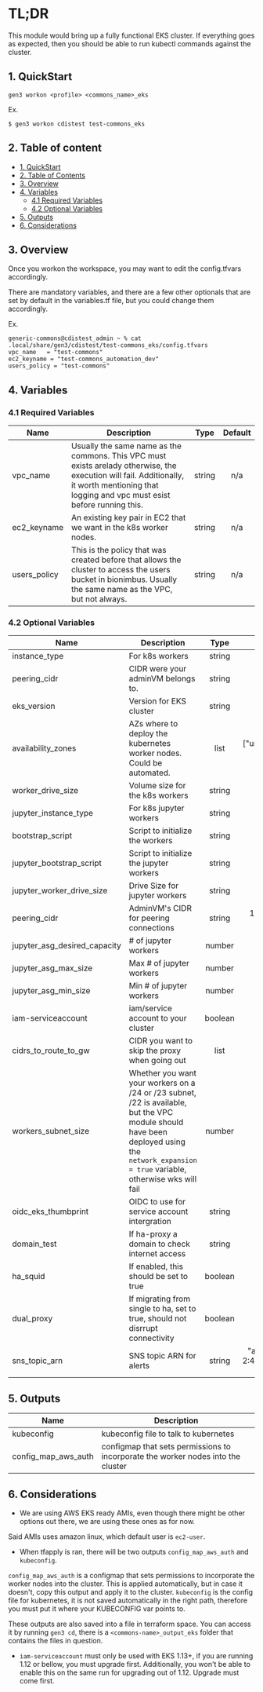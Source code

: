 # TL;DR

This module would bring up a fully functional EKS cluster. If everything goes as expected, then you should be able to run kubectl commands against the cluster.


## 1. QuickStart

```
gen3 workon <profile> <commons_name>_eks
```

Ex.
```
$ gen3 workon cdistest test-commons_eks
```

## 2. Table of content

- [1. QuickStart](#1-quickstart)
- [2. Table of Contents](#2-table-of-contents)
- [3. Overview](#3-overview)
- [4. Variables](#4-variables)
  - [4.1 Required Variables](#41-required-variables)
  - [4.2 Optional Variables](#42-optional-variables)
- [5. Outputs](#5-outputs)
- [6. Considerations](#6-considerations)



## 3. Overview

Once you workon the workspace, you may want to edit the config.tfvars accordingly.

There are mandatory variables, and there are a few other optionals that are set by default in the variables.tf file, but you could change them accordingly.

Ex.
```
generic-commons@cdistest_admin ~ % cat .local/share/gen3/cdistest/test-commons_eks/config.tfvars
vpc_name   = "test-commons"
ec2_keyname = "test-commons_automation_dev"
users_policy = "test-commons"
```

## 4. Variables

### 4.1 Required Variables

| Name | Description | Type | Default |
|------|-------------|:----:|:-----:|
| vpc_name | Usually the same name as the commons. This VPC must exists arelady otherwise, the execution will fail. Additionally, it worth mentioning that logging and vpc must esist before running this. | string | n/a |
| ec2_keyname | An existing key pair in EC2 that we want in the k8s worker nodes. | string | n/a |
| users_policy | This is the policy that was created before that allows the cluster to access the users bucket in bionimbus. Usually the same name as the VPC, but not always. | string | n/a |


### 4.2 Optional Variables

| Name | Description | Type | Default |
|------|-------------|:----:|:-----:|
| instance_type | For k8s workers | string | t3.large |
| peering_cidr | CIDR were your adminVM belongs to. | string | 10.128.0.0/20 |
| eks_version | Version for EKS cluster | string | 1.14 |
| availability_zones | AZs where to deploy the kubernetes worker nodes. Could be automated. | list |  ["us-east-2a","us-east-2d","us-east-2d"] |
| worker_drive_size | Volume size for the k8s workers | string | 30GB |
| jupyter_instance_type | For k8s jupyter workers | string | t3.medium |
| bootstrap_script | Script to initialize the workers | string | [bootstrap.sh](https://github.com/uc-cdis/cloud-automation/tree/master/flavors/eks) |
| jupyter_bootstrap_script | Script to initialize the jupyter workers | string | [bootstrap.sh](https://github.com/uc-cdis/cloud-automation/tree/master/flavors/eks) |
| jupyter_worker_drive_size | Drive Size for jupyter workers | string | 30GB |
| peering_cidr | AdminVM's CIDR for peering connections | string | 10.128.0.0/20 (PlanX CSOC) |
| jupyter_asg_desired_capacity | # of jupyter workers | number | 0 |
| jupyter_asg_max_size | Max # of jupyter workers | number | 10 |
| jupyter_asg_min_size | Min # of jupyter workers | number | 0 |
| iam-serviceaccount | iam/service account to your cluster | boolean | false |
| cidrs_to_route_to_gw | CIDR you want to skip the proxy when going out | list | [] |
| workers_subnet_size | Whether you want your workers on a /24 or /23 subnet, /22 is available, but the VPC module should have been deployed using the `network_expansion = true` variable, otherwise wks will fail | number | 24 |
| oidc_eks_thumbprint | OIDC to use for service account intergration | string | \<AWS DEFAULT\> |
| domain_test | If ha-proxy a domain to check internet access | string | gen3.io |
| ha_squid | If enabled, this should be set to true | boolean | false |
| dual_proxy | If migrating from single to ha, set to true, should not disrrupt connectivity | boolean | false |
| sns_topic_arn | SNS topic ARN for alerts | string | "arn:aws:sns:us-east-2:433568766270:planx-csoc-alerts-topic" |


## 5. Outputs

| Name | Description | 
|------|-------------|
| kubeconfig | kubeconfig file to talk to kubernetes |
| config_map_aws_auth | configmap that sets permissions to incorporate the worker nodes into the cluster |


## 6. Considerations

* We are using AWS EKS ready AMIs, even though there might be other options out there, we are using these ones as for now.

Said AMIs uses amazon linux, which default user is `ec2-user`.

* When tfapply is ran, there will be two outputs `config_map_aws_auth` and `kubeconfig`.

`config_map_aws_auth` is a configmap that sets permissions to incorporate the worker nodes into the cluster. This is applied automatically, but in case it doesn't, copy this output and apply it to the cluster.
`kubeconfig` is the config file for kubernetes, it is not saved automatically in the right path, therefore you must put it where your KUBECONFIG var points to.

These outputs are also saved into a file in terraform space. You can access it by running `gen3 cd`, there is a `<commons-name>_output_eks` folder that  contains the files in question.

* `iam-serviceaccount` must only be used with EKS 1.13+, if you are running 1.12 or bellow, you must upgrade first. Additionally, you won't be able to enable this on the same run for upgrading out of 1.12. Upgrade must come first.
